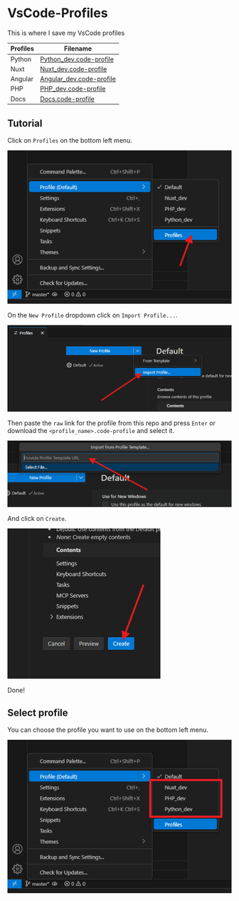 # VsCode-Profiles

This is where I save my VsCode profiles

| Profiles | Filename                                                               |
| -------- | ---------------------------------------------------------------------- |
| Python   | [Python_dev.code-profile](./profiles/Python_dev.code-profile?raw=true) |
| Nuxt     | [Nuxt_dev.code-profile](./profiles/Nuxt_dev.code-profile?raw=true)     |
| Angular  | [Angular_dev.code-profile](./profiles/Angular_dev.code-profile?raw=true)  |
| PHP      | [PHP_dev.code-profile](./profiles/PHP_dev.code-profile?raw=true)       |
| Docs     | [Docs.code-profile](./profiles/Docs.code-profile?raw=true)             |

## Tutorial

Click on `Profiles` on the bottom left menu.

![tutorial-1.png](./assets/tutorial-1.png)

On the `New Profile` dropdown click on `Import Profile...`.

![tutorial-2.png](./assets/tutorial-2.png)

Then paste the `raw` link for the profile from this repo and press `Enter` or download the `<profile_name>.code-profile` and select it.

![tutorial-3.png](./assets/tutorial-3.png)

And click on `Create`.

![tutorial-4.png](./assets/tutorial-4.png)

Done!

## Select profile

You can choose the profile you want to use on the bottom left menu.

![tutorial-5.png](./assets/tutorial-5.png)
